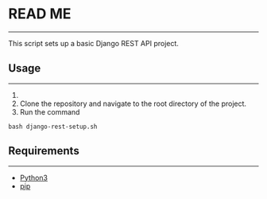 # READ ME
-----------------
This script sets up a basic Django REST API project.

## Usage
-----------------
1.
2. Clone the repository and navigate to the root directory of the project.
3. Run the command
```
bash django-rest-setup.sh
```

## Requirements
-----------------
* [Python3](https://www.python.org/downloads/)
* [pip](https://pypi.org/project/pip/)